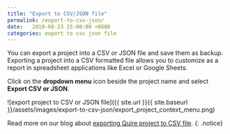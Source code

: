 ```yaml
---
title: "Export to CSV/JSON file"
permalink: /export-to-csv-json/
date:   2019-08-23 15:00:00 +0800
categories: export to csv json file
---
```

You can export a project into a CSV or JSON file and save them as backup. Exporting a project into a CSV formatted file allows you to customize as a report in spreadsheet applications like Excel or Google Sheets.

Click on the **dropdown menu** icon beside the project name and select **Export CSV or JSON**.

![export project to CSV or JSON file]({{ site.url }}{{ site.baseurl }}/assets/images/export-to-csv-json/export_project_context_menu.png)

Read more on our blog about [exporting Quire project to CSV file](https://quire.io/blog/p/Turn-Your-Projects-into-Customizable-Reports-in-Excel.html). 
{: .notice}